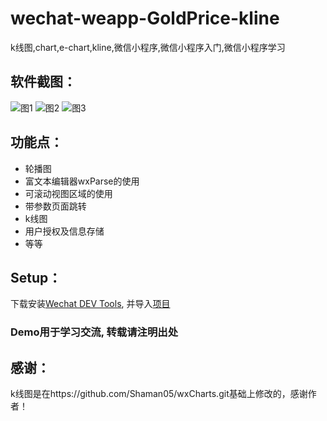 # wechat-weapp-GoldPrice-kline
k线图,chart,e-chart,kline,微信小程序,微信小程序入门,微信小程序学习


## 软件截图：
![图1](imgs/md/1.gif)  ![图2](imgs/md/2.gif)  ![图3](imgs/md/3.gif)


## 功能点：
* 轮播图
* 富文本编辑器wxParse的使用
* 可滚动视图区域的使用
* 带参数页面跳转
* k线图
* 用户授权及信息存储
* 等等





## Setup：
下载安装[Wechat DEV Tools](https://mp.weixin.qq.com/debug/wxadoc/dev/devtools/download.html), 并导入[项目](https://github.com/jacksplwxy/wechat-weapp-GoldPrice-kline.git)


### Demo用于学习交流, 转载请注明出处


## 感谢：

k线图是在https://github.com/Shaman05/wxCharts.git基础上修改的，感谢作者！
